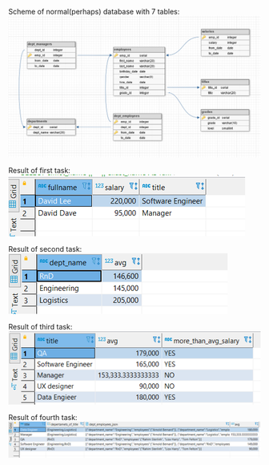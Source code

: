 Scheme of normal(perhaps) database with 7 tables:
&nbsp;
![db_scheme.png](screens/db_scheme.png "scheme of database")

Result of first task:
&nbsp;
![img.png](screens/img.png "first task result")

Result of second task:
&nbsp;
![img_1.png](screens/img_1.png "second task result")

Result of third task:
&nbsp;
![img_2.png](screens/img_2.png "third task result")

Result of fourth task:
&nbsp;
![img_3.png](screens/img_3.png "fourth task result")
